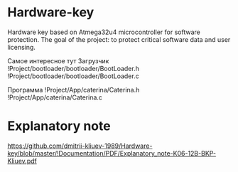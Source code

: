 # Hardware-key
Hardware key based on Atmega32u4 microcontroller for software protection. The goal of the project: to protect critical software data and user licensing.

Самое интересное тут
Загрузчик
!Project/bootloader/bootloader/BootLoader.h
!Project/bootloader/bootloader/BootLoader.c

Программа
!Project/App/caterina/Caterina.h
!Project/App/caterina/Caterina.c

# Explanatory note
https://github.com/dmitrii-kliuev-1989/Hardware-key/blob/master/!Documentation/PDF/Explanatory_note-K06-12B-BKP-Kliuev.pdf
